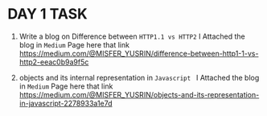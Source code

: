 # DAY 1 TASK

1. Write a blog on Difference between `HTTP1.1 vs HTTP2`
   I Attached the blog in `Medium` Page here that link https://medium.com/@MISFER_YUSRIN/difference-between-http1-1-vs-http2-eeac0b9a9f5c

2. objects and its internal representation in `Javascript `
    I Attached the blog in `Medium` Page here that link https://medium.com/@MISFER_YUSRIN/objects-and-its-representation-in-javascript-2278933a1e7d
